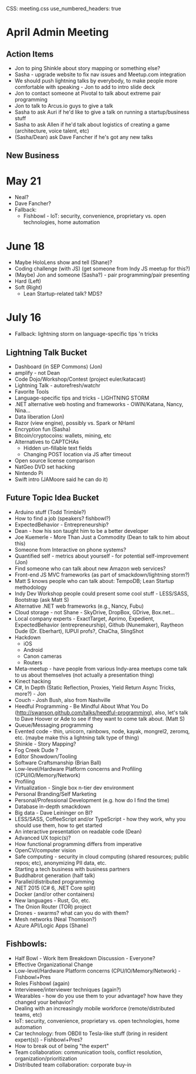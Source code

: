 CSS: meeting.css
use_numbered_headers: true

# April Admin Meeting

## Action Items
* Jon to ping Shinkle about story mapping or something else?
* Sasha - upgrade website to fix nav issues and Meetup.com integration
* We should push lightning talks by everybody, to make people more comfortable with speaking - Jon to add to intro slide deck
* Jon to contact someone at Pivotal to talk about extreme pair programming
* Jon to talk to Arcus.io guys to give a talk
* Sasha to ask Auri if he'd like to give a talk on running a startup/business stuff
* Sasha to ask Allen if he'd talk about logistics of creating a game (architecture, voice talent, etc)
* (Sasha/Dean) ask Dave Fancher if he's got any new talks

## New Business

# May 21
* Neal?
* Dave Fancher?
* Fallback:
  * Fishbowl - IoT: security, convenience, proprietary vs. open technologies, home automation

# June 18
* Maybe HoloLens show and tell (Shane)?
* Coding challenge (with JS) (get someone from Indy JS meetup for this?)
* (Maybe) Jon and someone (Sasha?) - pair programming/pair presenting
* Hard (Left)
* Soft (Right)
  * Lean Startup-related talk? MDS?

# July 16
* Fallback: lightning storm on language-specific tips 'n tricks


## Lightning Talk Bucket
* Dashboard (in SEP Commons) (Jon)
* amplify - not Dean
* Code Dojo/Workshop/Contest (project euler/katacast)
* Lightning Talk - autorefresh/watchr
* Favorite Tools
* Language-specific tips and tricks - LIGHTNING STORM
* .NET alternative web hosting and frameworks - OWIN/Katana, Nancy, Nina...
* Data liberation (Jon)
* Razor (view engine), possibly vs. Spark or NHaml
* Encryption fun (Sasha)
* Bitcoin/cryptocoins: wallets, mining, etc
* Alternatives to CAPTCHAs
  * Hidden un-fillable text fields
  * Changing POST location via JS after timeout
* Open source license comparison
* NatGeo DVD set hacking
* Nintendo Pi
* Swift intro (JAMoore said he can do it)

## Future Topic Idea Bucket
* Arduino stuff (Todd Trimble?)
* How to find a job (speakers? fishbowl?)
* ExpectedBehavior - Entrepreneurship?
* Dean - how his son taught him to be a better developer
* Joe Kuemerle - More Than Just a Commodity (Dean to talk to him about this)
* Someone from Interactive on phone systems?
* Quantified self - metrics about yourself - for potential self-improvement (Jon)
* Find someone who can talk about new Amazon web services?
* Front-end JS MVC frameworks (as part of smackdown/lightning storm?)
* Matt S knows people who can talk about: TempoDB; Lean Startup methodology
* Indy Dev Workshop people could present some cool stuff - LESS/SASS, Bootstrap (ask Matt S)
* Alternative .NET web frameworks (e.g., Nancy, Fubu)
* Cloud storage - not Shane - SkyDrive, DropBox, GDrive, Box.net...
* Local company experts - ExactTarget, Aprimo, Expedient, ExpectedBehavior (entrepreneurship), Github (Nunemaker), Raytheon Dude (Dr. Eberhart), IUPUI profs?, ChaCha, SlingShot
* Hackdown
  * iOS
  * Android
  * Canon cameras
  * Routers
* Meta-meetup - have people from various Indy-area meetups come talk to us about themselves (not actually a presentation thing)
* Kinect hacking
* C#, In Depth (Static Reflection, Proxies, Yield Return Async Tricks, more?) - Jon
* Couch - Josh Bush, also from Nashville
* Heedful Programming - Be Mindful About What You Do (http://swanson.github.com/talks/heedful-programming), also, let's talk to Dave Hoover or Ade to see if they want to come talk about. (Matt S)
* Queue/Messaging programming
* Evented code - thin, unicorn, rainbows, node, kayak, mongrel2, zeromq, etc. (maybe make this a lightning talk type of thing)
* Shinkle - Story Mapping?
* Fog Creek Dude ?
* Editor Showdown/Tooling
* Software Craftsmanship (Brian Ball)
* Low-level/Hardware Platform concerns and Profiling (CPU/IO/Memory/Network)
* Profiling 
* Virtualization - Single box n-tier dev environment
* Personal Branding/Self Marketing
* Personal/Professional Development (e.g. how do I find the time)
* Database in-depth smackdown
* Big data - Dave Leininger on BI?
* LESS/SASS, CoffeeScript and/or TypeScript - how they work, why you should use them, how to get started
* An interactive presentation on readable code (Dean)
* Advanced UX topic(s)?
* How functional programming differs from imperative
* OpenCV/computer vision
* Safe computing - security in cloud computing (shared resources; public repos; etc), anonymizing PII data, etc.
* Starting a tech business with business partners
* Buddhabrot generation (half talk)
* Parallel/distributed programming
* .NET 2015 (C# 6, .NET Core split)
* Docker (and/or other containers)
* New languages - Rust, Go, etc.
* The Onion Router (TOR) project
* Drones - swarms? what can you do with them?
* Mesh networks (Neal Thomison?)
* Azure API/Logic Apps (Shane)


## Fishbowls:
* Half Bowl - Work Item Breakdown Discussion - Everyone?
* Effective Organizational Change
* Low-level/Hardware Platform concerns (CPU/IO/Memory/Network) - Fishbowl+Pres
* Roles Fishbowl (again)
* Interviewee/interviewer techniques (again?)
* Wearables - how do you use them to your advantage? how have they changed your behavior?
* Dealing with an increasingly mobile workforce (remote/distributed teams, etc)
* IoT: security, convenience, proprietary vs. open technologies, home automation
* Car technology: from OBDII to Tesla-like stuff (bring in resident expert(s)) - Fishbowl+Pres?
* How to break out of being "the expert"
* Team collaboration: communication tools, conflict resolution, organization/prioritization
* Distributed team collaboration: corporate buy-in
